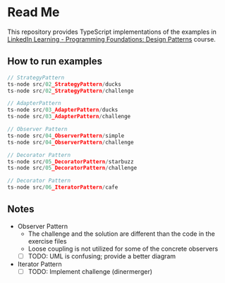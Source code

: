 # Read Me

This repository provides TypeScript implementations of the examples in [LinkedIn Learning - Programming Foundations: Design Patterns](https://www.linkedin.com/learning/programming-foundations-design-patterns-2/) course.

## How to run examples

```ts
// StrategyPattern
ts-node src/02_StrategyPattern/ducks
ts-node src/02_StrategyPattern/challenge

// AdapterPattern
ts-node src/03_AdapterPattern/ducks
ts-node src/03_AdapterPattern/challenge

// Observer Pattern
ts-node src/04_ObserverPattern/simple
ts-node src/04_ObserverPattern/challenge

// Decorator Pattern
ts-node src/05_DecoratorPattern/starbuzz
ts-node src/05_DecoratorPattern/challenge

// Decorator Pattern
ts-node src/06_IteratorPattern/cafe
```

## Notes

- Observer Pattern
  - The challenge and the solution are different than the code in the exercise files
  - Loose coupling is not utilized for some of the concrete observers
  - [ ] TODO: UML is confusing; provide a better diagram
- Iterator Pattern
  - [ ] TODO: Implement challenge (dinermerger)

